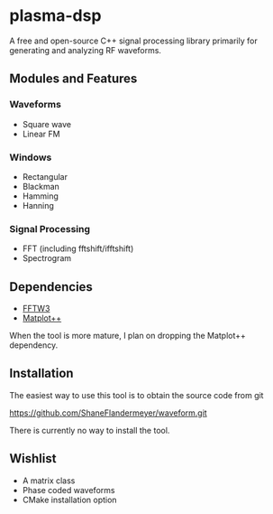 # plasma-dsp

A free and open-source C++ signal processing library primarily for generating 
and analyzing RF waveforms.

## Modules and Features

### Waveforms

- Square wave
- Linear FM

### Windows

- Rectangular
- Blackman
- Hamming
- Hanning

### Signal Processing

- FFT (including fftshift/ifftshift)
- Spectrogram

## Dependencies

- [FFTW3](https://www.fftw.org/)
- [Matplot++](https://alandefreitas.github.io/matplotplusplus/)

When the tool is more mature, I plan on dropping the Matplot++ dependency.

## Installation

The easiest way to use this tool is to obtain the source code from git

  <https://github.com/ShaneFlandermeyer/waveform.git>

There is currently no way to install the tool.

## Wishlist

- A matrix class
- Phase coded waveforms
- CMake installation option
  
